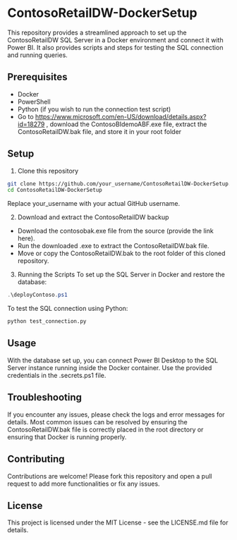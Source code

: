 # ContosoRetailDW-DockerSetup
This repository provides a streamlined approach to set up the ContosoRetailDW SQL Server in a Docker environment and connect it with Power BI. It also provides scripts and steps for testing the SQL connection and running queries.

## Prerequisites
- Docker
- PowerShell
- Python (if you wish to run the connection test script)
- Go to https://www.microsoft.com/en-US/download/details.aspx?id=18279 , download the ContosoBIdemoABF.exe file, extract the ContosoRetailDW.bak file, and store it in your root folder 

## Setup
1. Clone this repository
```bash
git clone https://github.com/your_username/ContosoRetailDW-DockerSetup.git
cd ContosoRetailDW-DockerSetup
```
Replace your_username with your actual GitHub username.

2. Download and extract the ContosoRetailDW backup
- Download the contosobak.exe file from the source (provide the link here).
- Run the downloaded .exe to extract the ContosoRetailDW.bak file.
- Move or copy the ContosoRetailDW.bak to the root folder of this cloned repository.

3. Running the Scripts
To set up the SQL Server in Docker and restore the database:

```powershell
.\deployContoso.ps1
```
To test the SQL connection using Python:

```bash
python test_connection.py
```

## Usage
With the database set up, you can connect Power BI Desktop to the SQL Server instance running inside the Docker container. Use the provided credentials in the .secrets.ps1 file.

## Troubleshooting
If you encounter any issues, please check the logs and error messages for details. Most common issues can be resolved by ensuring the ContosoRetailDW.bak file is correctly placed in the root directory or ensuring that Docker is running properly.

## Contributing
Contributions are welcome! Please fork this repository and open a pull request to add more functionalities or fix any issues.

## License
This project is licensed under the MIT License - see the LICENSE.md file for details.

